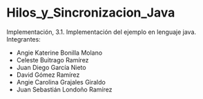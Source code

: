 # Hilos_y_Sincronizacion_Java
Implementación, 3.1. Implementación del ejemplo en lenguaje java.
Integrantes:
- Angie Katerine Bonilla Molano
- Celeste Buitrago Ramírez
- Juan Diego García Nieto
- David Gómez Ramírez
- Angie Carolina Grajales Giraldo
- Juan Sebastián Londoño Ramírez
